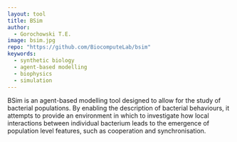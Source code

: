 ```yaml
---
layout: tool
title: BSim
author:
  - Gorochowski T.E.
image: bsim.jpg
repo: "https://github.com/BiocomputeLab/bsim"
keywords:
  - synthetic biology
  - agent-based modelling
  - biophysics
  - simulation
---
```

BSim is an agent-based modelling tool designed to allow for the study of bacterial populations. By enabling the description of bacterial behaviours, it attempts to provide an environment in which to investigate how local interactions between individual bacterium leads to the emergence of population level features, such as cooperation and synchronisation.
